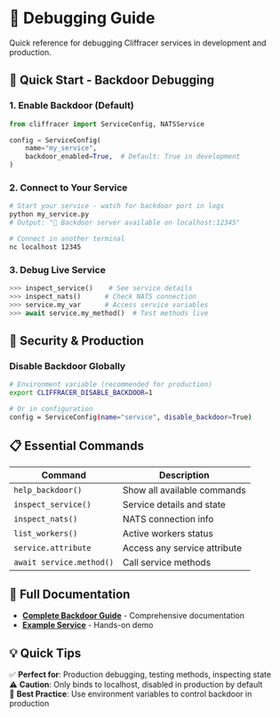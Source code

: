 # 🔧 Debugging Guide

Quick reference for debugging Cliffracer services in development and production.

## 🚀 Quick Start - Backdoor Debugging

### 1. Enable Backdoor (Default)
```python
from cliffracer import ServiceConfig, NATSService

config = ServiceConfig(
    name="my_service",
    backdoor_enabled=True,  # Default: True in development
)
```

### 2. Connect to Your Service
```bash
# Start your service - watch for backdoor port in logs
python my_service.py
# Output: "🔧 Backdoor server available on localhost:12345"

# Connect in another terminal
nc localhost 12345
```

### 3. Debug Live Service
```python
>>> inspect_service()    # See service details
>>> inspect_nats()      # Check NATS connection
>>> service.my_var      # Access service variables
>>> await service.my_method()  # Test methods live
```

## 🔐 Security & Production

### Disable Backdoor Globally
```bash
# Environment variable (recommended for production)
export CLIFFRACER_DISABLE_BACKDOOR=1

# Or in configuration
config = ServiceConfig(name="service", disable_backdoor=True)
```

## 📋 Essential Commands

| Command | Description |
|---------|-------------|
| `help_backdoor()` | Show all available commands |
| `inspect_service()` | Service details and state |
| `inspect_nats()` | NATS connection info |
| `list_workers()` | Active workers status |
| `service.attribute` | Access any service attribute |
| `await service.method()` | Call service methods |

## 📖 Full Documentation

- **[Complete Backdoor Guide](backdoor.md)** - Comprehensive documentation
- **[Example Service](../examples/debugging/backdoor_demo.py)** - Hands-on demo

## 💡 Quick Tips

✅ **Perfect for**: Production debugging, testing methods, inspecting state  
⚠️ **Caution**: Only binds to localhost, disabled in production by default  
🔧 **Best Practice**: Use environment variables to control backdoor in production